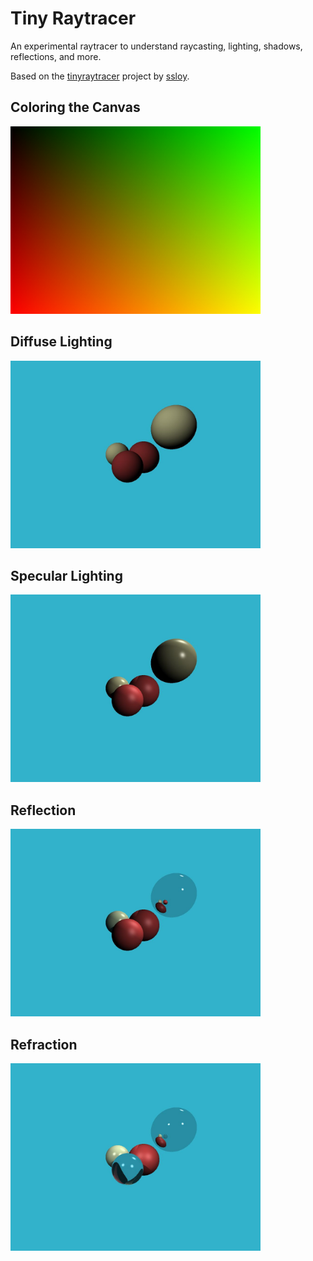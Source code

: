# Tiny Raytracer

An experimental raytracer to understand raycasting, lighting, shadows, reflections, and more.

Based on the [tinyraytracer](https://github.com/ssloy/tinyraytracer) project by [ssloy](https://github.com/ssloy).

## Coloring the Canvas

<img src="out.jpg" alt="Colored canvas" width="400">

## Diffuse Lighting

<img src="spheres-shadow.jpg" alt="Spheres with shadows" width="400">

## Specular Lighting

<img src="spheres-spec.jpg" alt="Spheres with specular lighting" width="400">


## Reflection

<img src="spheres-reflection.jpg" alt="Spheres with reflection" width="400">


## Refraction

<img src="spheres-refraction.jpg" alt="Spheres with refraction" width="400">
